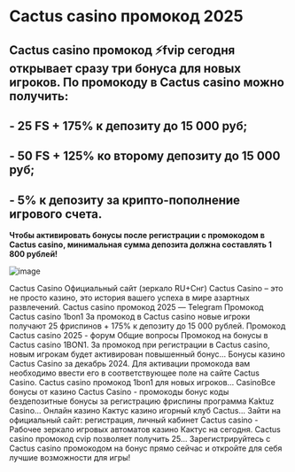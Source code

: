 # Cactus casino промокод 2025


## Cactus casino промокод ⚡fvip сегодня открывает сразу три бонуса для новых игроков. По промокоду в Cactus casino можно получить:
## - 25 FS + 175% к депозиту до 15 000 руб;
## - 50 FS + 125% ко второму депозиту до 15 000 руб;
## - 5% к депозиту за крипто-пополнение игрового счета.
  
**Чтобы активировать бонусы после регистрации с промокодом в Cactus casino, минимальная сумма депозита должна составлять 1 800 рублей!**


![image](https://github.com/user-attachments/assets/667720ed-e0db-40e9-bc42-8328bd205d3d)


Cactus Casino Официальный сайт (зеркало RU+Снг)
Cactus Casino – это не просто казино, это история вашего успеха в мире азартных развлечений.
Cactus casino промокод 2025 — Telegram
Промокод Cactus casino 1bon1 За промокод в Сactus casino новые игроки получают 25 фриспинов + 175% к депозиту до 15 000 рублей.
Промокод Cactus casino 2025 - форум Общие вопросы
Промокод на бонусы в Cactus casino 1BON1. За промокод при регистрации в Сactus casino, новым игрокам будет активирован повышенный бонус...
Бонусы казино Cactus Casino за декабрь 2024.
Для активации промокода вам необходимо ввести его в соответствующее поле на сайте Cactus Casino.
Сactus casino промокод 1bon1 для новых игроков...
CasinoВсе бонусы от казино Cactus Casino - промокоды бонус коды бездепозитные бонусы за регистрацию фриспины программа Kaktuz Casino...
Онлайн казино Кактус казино игорный клуб Cactus...
Зайти на официальный сайт: регистрация, личный кабинет Cactus casino - Рабочее зеркало игровых автоматов казино Кактус на сегодня.
Cactus casino промокод cvip позволяет получить 25...
Зарегистрируйтесь с Cactus casino промокодом на бонус прямо сейчас и откройте для себя лучшие возможности для игры!
